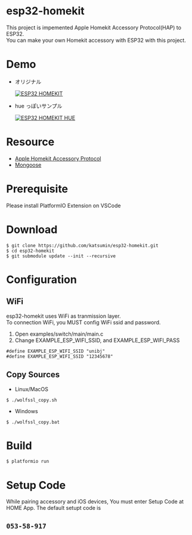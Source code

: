 # esp32-homekit

This project is impemented Apple Homekit Accessory Protocol(HAP) to ESP32.\
You can make your own Homekit accessory with ESP32 with this project.

# Demo

- オリジナル

  [![ESP32 HOMEKIT](https://img.youtube.com/vi/OTBtEQNa-1E/0.jpg)](https://www.youtube.com/watch?v=OTBtEQNa-1E "ESP32 HOMEKIT")

- hue っぽいサンプル

  [![ESP32 HOMEKIT HUE](https://img.youtube.com/vi/xpekmt9iO3U/0.jpg)](https://www.youtube.com/watch?v=xpekmt9iO3U)

# Resource

- [Apple Homekit Accessory Protocol](https://developer.apple.com/support/homekit-accessory-protocol/)
- [Mongoose](https://github.com/cesanta/mongoose)

# Prerequisite

Please install PlatformIO Extension on VSCode

# Download

```
$ git clone https://github.com/katsumin/esp32-homekit.git
$ cd esp32-homekit
$ git submodule update --init --recursive
```

# Configuration

## WiFi

esp32-homekit uses WiFi as tranmission layer.\
To connection WiFi, you MUST config WiFi ssid and password.

1. Open examples/switch/main/main.c
2. Change EXAMPLE_ESP_WIFI_SSID, and EXAMPLE_ESP_WIFI_PASS

```
#define EXAMPLE_ESP_WIFI_SSID "unibj"
#define EXAMPLE_ESP_WIFI_SSID "12345678"
```

## Copy Sources

- Linux/MacOS

```
$ ./wolfssl_copy.sh
```

- Windows

```
$ ./wolfssl_copy.bat
```

# Build

```
$ platformio run
```

# Setup Code

While pairing accessory and iOS devices, You must enter Setup Code at HOME App.
The default setupt code is

## **`053-58-917`**

```

```

```

```
